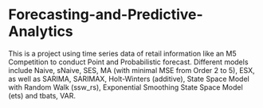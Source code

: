 # Forecasting-and-Predictive-Analytics
This is a project using time series data of retail information like an M5 Competition to conduct Point and Probabilistic forecast.
Different models include Naive, sNaive, SES, MA (with minimal MSE from Order 2 to 5), ESX, as well as SARIMA, SARIMAX, Holt-Winters (additive), State Space Model with Random Walk (ssw_rs), Exponential Smoothing State Space Model (ets) and tbats, VAR. 
